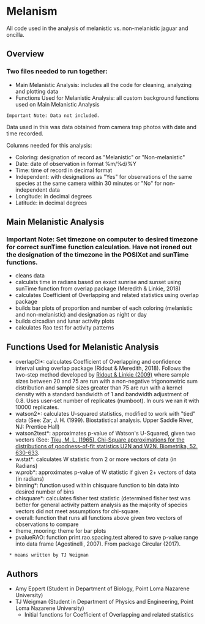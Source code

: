 # Melanism
All code used in the analysis of melanistic vs. non-melanistic jaguar and oncilla. 

## Overview
### Two files needed to run together:

- Main Melanistic Analysis: includes all the code for cleaning, analyzing and plotting data
- Functions Used for Melanistic Analysis: all custom background functions used on Main Melanistic Analysis
```
Important Note: Data not included. 
```
Data used in this was data obtained from camera trap photos with date and time recorded. 

Columns needed for this analysis:
  - Coloring: designation of record as "Melanistic" or "Non-melanistic"
  - Date: date of observation in format %m/%d/%Y
  - Time: time of record in decimal format
  - Independent: with designations  as "Yes" for observations of the same species at the same camera within 30 minutes or "No" for non-independent data
  - Longitude: in decimal degrees
  - Latitude: in decimal degrees

## Main Melanistic Analysis

### Important Note: Set timezone on computer to desired timezone for correct sunTime function calculation. Have not ironed out the designation of the timezone in the POSIXct and sunTime functions. 

- cleans data 
- calculats time in radians based on exact sunrise and sunset using sunTime function from overlap package (Meredith & Linkie, 2018)
- calculates Coefficient of Overlapping and related statistics using overlap package
- builds bar plots of proportion and number of each coloring (melanistic and non-melanistic) and designation as night or day
- builds circadian and lunar activity plots
- calculates Rao test for activity patterns  

## Functions Used for Melanistic Analysis
- overlapCI*: calculates Coefficient of Overlapping and confidence interval using overlap package (Ridout & Meredith, 2018). Follows the two-step method developed by [Ridout & Linkie (2009)](https://zslpublications.onlinelibrary.wiley.com/doi/full/10.1111/j.1469-7998.2011.00801.x) where sample sizes between 20 and 75 are run with a non-negative trigonometric sum distribution and sample sizes greater than 75 are run with a kernel density with a standard bandwidth of 1 and bandwidth adjustment of 0.8. Uses user-set number of replicates (numboot). In ours we ran it with 10000 replicates. 
- watson2*: calculates U-squared statistics, modified to work with "tied" data (See: Zar, J. H. (1999). Biostatistical analysis. Upper Saddle River, NJ: Prentice Hall)
- watson2test*: approximates p-value of Watson's U-Squared, given two vectors (See: 
 [Tiku, M. L. (1965). Chi-Square approximations for the distributions of goodness-of-fit statistics U2N and W2N. Biometrika, 52. 630-633](https://www.jstor.org/stable/2333714?seq=1). 
 - w.stat*: calculates W statistic from 2 or more vectors of data (in Radians)
 - w.prob*: approximates p-value of W statistic if given 2+ vectors of data (in radians)
 - binning*: function used within chisquare function to bin data into desired number of bins
 - chisquare*: calculates fisher test statistic (determined fisher test was better for general activity pattern analysis as the majority of species vectors did not meet assumptions for chi-square. 
 - overall: function that runs all functions above given two vectors of observations to compare
 - theme_mooring: theme for bar plots
 - pvalueRAO: function print.rao.spacing.test altered to save p-value range into data frame (Agostinelli, 2007). From package Circular (2017).
 ```
  * means written by TJ Weigman
  ```
 ## Authors
 - Amy Eppert (Student in Department of Biology, Point Loma Nazarene University)
 - TJ Weigman (Student in Department of Physics and Engineering, Point Loma Nazarene University)
    - Initial functions for Coefficient of Overlapping and related statistics
